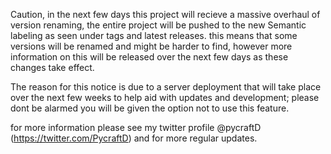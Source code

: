 Caution, in the next few days this project will recieve a massive overhaul of version renaming, the entire project will be pushed to the new Semantic labeling as seen under tags and latest releases. this means that some versions will be renamed and might be harder to find, however more information on this will be released over the next few days as these changes take effect. 

The reason for this notice is due to a server deployment that will take place over the next few weeks to help aid with updates and development; please dont be alarmed you will be given the option not to use this feature. 

for more information please see my twitter profile @pycraftD (https://twitter.com/PycraftD) and for more regular updates.
